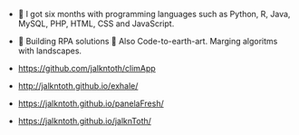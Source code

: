 - 🌱 I got six months with programming languages such as Python, R, Java, MySQL, PHP, HTML, CSS and JavaScript.
-  🦾 Building RPA solutions 🌊 Also Code-to-earth-art. Marging algoritms with landscapes.

- https://github.com/jalkntoth/climApp
- http://jalkntoth.github.io/exhale/
- https://jalkntoth.github.io/panelaFresh/
- https://jalkntoth.github.io/jalknToth/


